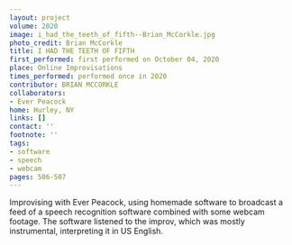 ```yaml
---
layout: project
volume: 2020
image: i_had_the_teeth_of_fifth--Brian_McCorkle.jpg
photo_credit: Brian McCorkle
title: I HAD THE TEETH OF FIFTH
first_performed: first performed on October 04, 2020
place: Online Improvisations
times_performed: performed once in 2020
contributor: BRIAN MCCORKLE
collaborators:
- Ever Peacock
home: Hurley, NY
links: []
contact: ''
footnote: ''
tags:
- software
- speech
- webcam
pages: 506-507
---
```



Improvising with Ever Peacock, using homemade software to broadcast a feed of a speech recognition software combined with some webcam footage. The software listened to the improv, which was mostly instrumental, interpreting it in US English.
